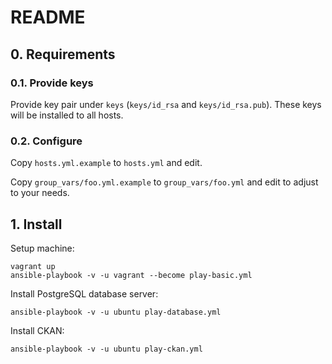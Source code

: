 # README

## 0. Requirements

### 0.1. Provide keys 

Provide key pair under `keys` (`keys/id_rsa` and `keys/id_rsa.pub`). These keys will be installed to all hosts.

### 0.2. Configure

Copy `hosts.yml.example` to `hosts.yml` and edit.

Copy `group_vars/foo.yml.example` to `group_vars/foo.yml` and edit to adjust to your needs.

## 1. Install

Setup machine:
    
    vagrant up
    ansible-playbook -v -u vagrant --become play-basic.yml

Install PostgreSQL database server:

    ansible-playbook -v -u ubuntu play-database.yml

Install CKAN:

    ansible-playbook -v -u ubuntu play-ckan.yml
